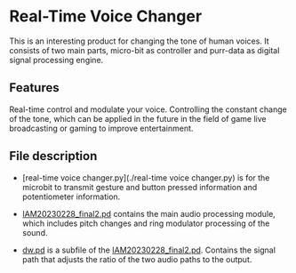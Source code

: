 # Real-Time Voice Changer
This is an interesting product for changing the tone of human voices. It consists of two main parts, micro-bit as controller and purr-data as digital signal processing engine.
## Features

Real-time control and modulate your voice. Controlling the constant change of the tone, which can be applied in the future in the field of game live broadcasting or gaming to improve entertainment.
## File description

* [real-time voice changer.py](./real-time voice changer.py) is for the microbit to transmit gesture and button pressed information and potentiometer information.

* [IAM20230228_final2.pd](./IAM20230228_final2.pd) contains the main audio processing module, which includes pitch changes and ring modulator processing of the sound.

* [dw.pd](dw.pd) is a subfile of the [IAM20230228_final2.pd](./IAM20230228_final2.pd). Contains the signal path that adjusts the ratio of the two audio paths to the output.
